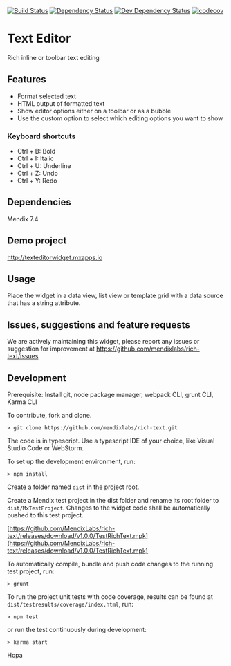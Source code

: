 [![Build Status](https://travis-ci.org/Andries-Smit/text-editor.svg?branch=master)](https://travis-ci.org/Andries-Smit/travis)
[![Dependency Status](https://david-dm.org/Andries-Smit/text-editor.svg)](https://david-dm.org/Andries-Smit/text-editor)
[![Dev Dependency Status](https://david-dm.org/Andries-Smit/text-editor.svg#info=devDependencies)](https://david-dm.org/Andries-Smit/text-editor#info=devDependencies)
[![codecov](https://codecov.io/gh/andries-smit/rich-text/branch/master/graph/badge.svg)](https://codecov.io/gh/andries-smit/rich-text)

# Text Editor
Rich inline or toolbar text editing

## Features
* Format selected text
* HTML output of formatted text
* Show editor options either on a toolbar or as a bubble
* Use the custom option to select which editing options you want to show

### Keyboard shortcuts
* Ctrl + B: Bold
* Ctrl + I: Italic
* Ctrl + U: Underline
* Ctrl + Z: Undo
* Ctrl + Y: Redo

## Dependencies
Mendix 7.4

## Demo project
http://texteditorwidget.mxapps.io

## Usage
Place the widget in a data view, list view or template grid with a data source that has a string attribute.

## Issues, suggestions and feature requests
We are actively maintaining this widget, please report any issues or suggestion for improvement at https://github.com/mendixlabs/rich-text/issues

## Development
Prerequisite: Install git, node package manager, webpack CLI, grunt CLI, Karma CLI

To contribute, fork and clone.

    > git clone https://github.com/mendixlabs/rich-text.git

The code is in typescript. Use a typescript IDE of your choice, like Visual Studio Code or WebStorm.

To set up the development environment, run:

    > npm install

Create a folder named `dist` in the project root.

Create a Mendix test project in the dist folder and rename its root folder to `dist/MxTestProject`. Changes to the widget code shall be automatically pushed to this test project.

[https://github.com/MendixLabs/rich-text/releases/download/v1.0.0/TestRichText.mpk](https://github.com/MendixLabs/rich-text/releases/download/v1.0.0/TestRichText.mpk)

To automatically compile, bundle and push code changes to the running test project, run:

    > grunt

To run the project unit tests with code coverage, results can be found at `dist/testresults/coverage/index.html`, run:

    > npm test

or run the test continuously during development:

    > karma start

Hopa
